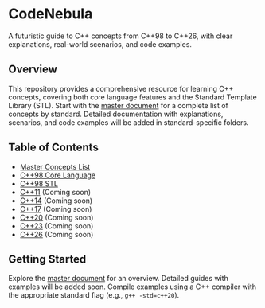 # CodeNebula
A futuristic guide to C++ concepts from C++98 to C++26, with clear explanations, real-world scenarios, and code examples.

## Overview
This repository provides a comprehensive resource for learning C++ concepts, covering both core language features and the Standard Template Library (STL). Start with the [master document](./docs/cpp_concepts_master.md) for a complete list of concepts by standard. Detailed documentation with explanations, scenarios, and code examples will be added in standard-specific folders.

## Table of Contents
- [Master Concepts List](./docs/cpp_concepts_master.md)
- [C++98 Core Language](./docs/C++98/core_language.md)
- [C++98 STL](./docs/C++98/stl_concepts.md)
- [C++11](./docs/C++11/) (Coming soon)
- [C++14](./docs/C++14/) (Coming soon)
- [C++17](./docs/C++17/) (Coming soon)
- [C++20](./docs/C++20/) (Coming soon)
- [C++23](./docs/C++23/) (Coming soon)
- [C++26](./docs/C++26/) (Coming soon)

## Getting Started
Explore the [master document](./docs/cpp_concepts_master.md) for an overview. Detailed guides with examples will be added soon. Compile examples using a C++ compiler with the appropriate standard flag (e.g., `g++ -std=c++20`).